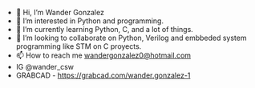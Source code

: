 - 👋 Hi, I’m Wander Gonzalez
- 👀 I’m interested in Python and programming.
- 🌱 I’m currently learning Python, C, and a lot of things.
- 💞️ I’m looking to collaborate on Python, Verilog and embbeded system programming like STM on C proyects.
- 📫 How to reach me wandergonzalez0@hotmail.com
- IG @wander_csw
- GRABCAD - https://grabcad.com/wander.gonzalez-1

<!---
wandergithub/wandergithub is a ✨ special ✨ repository because its `README.md` (this file) appears on your GitHub profile.
You can click the Preview link to take a look at your changes.
--->
